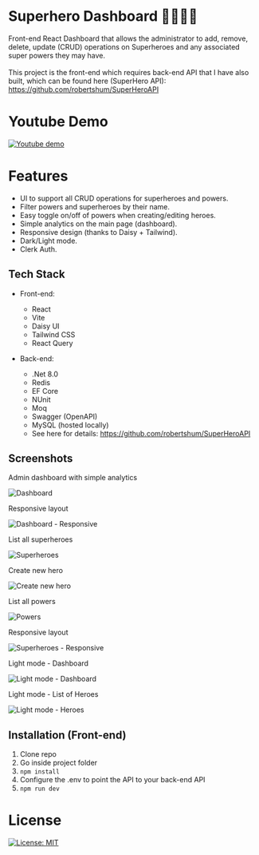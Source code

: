 # Superhero Dashboard 🦸‍♀️🦸‍♂️

Front-end React Dashboard that allows the administrator to add, remove, delete, update (CRUD) operations on Superheroes and any associated super powers they may have.\
\
This project is the front-end which requires back-end API that I have also built, which can be found here (SuperHero API): https://github.com/robertshum/SuperHeroAPI

# Youtube Demo

[![Youtube demo](https://img.youtube.com/vi/YknHs4OsbhU/0.jpg)](https://www.youtube.com/watch?v=YknHs4OsbhU)

# Features

* UI to support all CRUD operations for superheroes and powers.
* Filter powers and superheroes by their name.
* Easy toggle on/off of powers when creating/editing heroes.
* Simple analytics on the main page (dashboard).
* Responsive design (thanks to Daisy + Tailwind).
* Dark/Light mode.
* Clerk Auth.

## Tech Stack

- Front-end:
  - React
  - Vite
  - Daisy UI
  - Tailwind CSS
  - React Query

- Back-end:
  - .Net 8.0
  - Redis
  - EF Core
  - NUnit
  - Moq
  - Swagger (OpenAPI)
  - MySQL (hosted locally)
  - See here for details: https://github.com/robertshum/SuperHeroAPI

## Screenshots

Admin dashboard with simple analytics

![Dashboard](https://github.com/robertshum/SuperheroDashboard/blob/main/public/images/dashboard1.PNG)

Responsive layout

![Dashboard - Responsive](https://github.com/robertshum/SuperheroDashboard/blob/main/public/images/dashboard_responsive.PNG)

List all superheroes

![Superheroes](https://github.com/robertshum/SuperheroDashboard/blob/main/public/images/heroes.PNG)

Create new hero

![Create new hero](https://github.com/robertshum/SuperheroDashboard/blob/main/public/images/new_heroes.PNG)

List all powers

![Powers](https://github.com/robertshum/SuperheroDashboard/blob/main/public/images/powers.PNG)

Responsive layout

![Superheroes - Responsive](https://github.com/robertshum/SuperheroDashboard/blob/main/public/images/superheroes_responsive.PNG)

Light mode - Dashboard

![Light mode - Dashboard](https://github.com/robertshum/SuperheroDashboard/blob/main/public/images/lightmode1.png)

Light mode - List of Heroes

![Light mode - Heroes](https://github.com/robertshum/SuperheroDashboard/blob/main/public/images/lightmode2.png)

## Installation (Front-end)
1. Clone repo
2. Go inside project folder
3. ```npm install```
4. Configure the .env to point the API to your back-end API
5. ```npm run dev```

# License

[![License: MIT](https://img.shields.io/badge/License-MIT-yellow.svg)](https://opensource.org/licenses/MIT)
